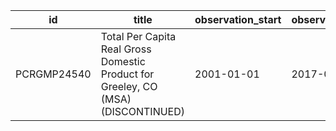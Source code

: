 | id          | title                                                                             | observation_start   | observation_end   |
|-------------|-----------------------------------------------------------------------------------|---------------------|-------------------|
| PCRGMP24540 | Total Per Capita Real Gross Domestic Product for Greeley, CO (MSA) (DISCONTINUED) | 2001-01-01          | 2017-01-01        |